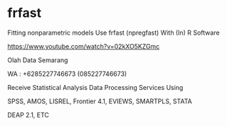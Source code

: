 # frfast
Fitting nonparametric models Use frfast (npregfast) With (In) R Software

https://www.youtube.com/watch?v=02kXO5KZGmc

Olah Data Semarang

WA : +6285227746673 (085227746673)

Receive Statistical Analysis Data Processing Services Using

SPSS, AMOS, LISREL, Frontier 4.1, EVIEWS, SMARTPLS, STATA

DEAP 2.1, ETC
